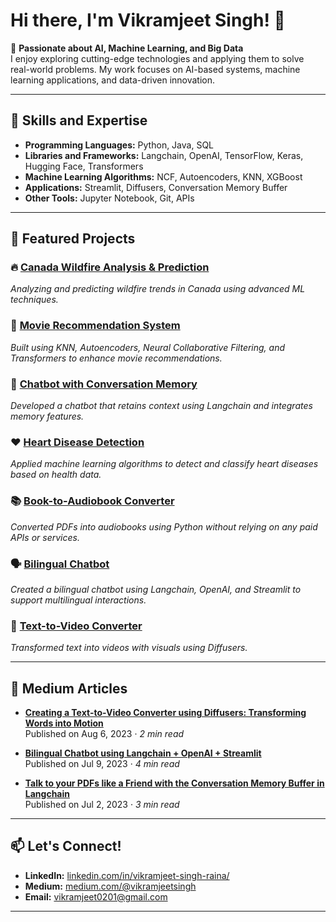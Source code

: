 # Hi there, I'm Vikramjeet Singh! 👋

🌟 **Passionate about AI, Machine Learning, and Big Data**  
I enjoy exploring cutting-edge technologies and applying them to solve real-world problems. My work focuses on AI-based systems, machine learning applications, and data-driven innovation.

---

## 🚀 Skills and Expertise

- **Programming Languages:** Python, Java, SQL  
- **Libraries and Frameworks:** Langchain, OpenAI, TensorFlow, Keras, Hugging Face, Transformers  
- **Machine Learning Algorithms:** NCF, Autoencoders, KNN, XGBoost  
- **Applications:** Streamlit, Diffusers, Conversation Memory Buffer  
- **Other Tools:** Jupyter Notebook, Git, APIs  

---

## 📂 Featured Projects

### 🔥 [Canada Wildfire Analysis & Prediction](https://github.com/Vikramjeetsingh07/Canada-Wildfire-Analysis-Prediction-)  
*Analyzing and predicting wildfire trends in Canada using advanced ML techniques.*  

### 🎥 [Movie Recommendation System](https://github.com/Vikramjeetsingh07/Movie-Recomendation-system-using-KNN-Autoencoders-NCF-transformers)  
*Built using KNN, Autoencoders, Neural Collaborative Filtering, and Transformers to enhance movie recommendations.*  

### 🤖 [Chatbot with Conversation Memory](https://github.com/Vikramjeetsingh07/chatbot-with-conversation-memory-langchain)  
*Developed a chatbot that retains context using Langchain and integrates memory features.*  

### ❤️ [Heart Disease Detection](https://github.com/Vikramjeetsingh07/Heart_Disease_Detection)  
*Applied machine learning algorithms to detect and classify heart diseases based on health data.*  

### 📚 [Book-to-Audiobook Converter](https://github.com/Vikramjeetsingh07/Book-to-Audiobook)  
*Converted PDFs into audiobooks using Python without relying on any paid APIs or services.*  

### 🗣️ [Bilingual Chatbot](https://github.com/Vikramjeetsingh07/bilingualchatbot)  
*Created a bilingual chatbot using Langchain, OpenAI, and Streamlit to support multilingual interactions.*  

### 🎥 [Text-to-Video Converter](https://github.com/Vikramjeetsingh07/text-to-video-converter_with_diffusers)  
*Transformed text into videos with visuals using Diffusers.*  

---

## 📝 Medium Articles

- [**Creating a Text-to-Video Converter using Diffusers: Transforming Words into Motion**](https://medium.com/@vikramjeet0201/creating-a-text-to-video-converter-using-diffusers-transforming-words-into-motion-1599626b0c90)  
  Published on Aug 6, 2023 · *2 min read*  

- [**Bilingual Chatbot using Langchain + OpenAI + Streamlit**](https://medium.com/@vikramjeet0201/bilingual-chatbot-using-langchain-openai-streamlit-b8d143b3c5df)  
  Published on Jul 9, 2023 · *4 min read*  

- [**Talk to your PDFs like a Friend with the Conversation Memory Buffer in Langchain**](https://medium.com/@vikramjeet0201/talk-to-your-pdfs-like-a-friend-with-the-conversation-memory-buffer-in-langchain-f44e00da59b0)  
  Published on Jul 2, 2023 · *3 min read*  

---


## 📫 Let's Connect!

- **LinkedIn:** [linkedin.com/in/vikramjeet-singh-raina/](https://www.linkedin.com/in/vikramjeet-singh-raina/)  
- **Medium:** [medium.com/@vikramjeetsingh](https://medium.com/@vikramjeetsingh)  
- **Email:** vikramjeet0201@gmail.com  

---


